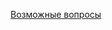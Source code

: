 [Возможные вопросы](https://andreev-oe.notion.site/Web-Technologies-89ae55e00e72485dafbaadaf1ca72182)